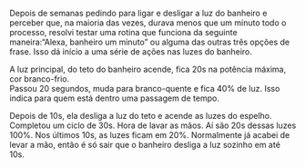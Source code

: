 ﻿Depois de semanas pedindo para ligar e desligar a luz do banheiro e perceber que, na maioria das vezes, durava menos que um minuto todo o processo, resolvi testar uma rotina que funciona da seguinte maneira:“Alexa, banheiro um minuto” ou alguma das outras três opções de frase.
Isso dá início a uma série de ações nas luzes do banheiro. 


















A luz principal, do teto do banheiro acende, fica 20s na potência máxima, cor branco-frio.   
Passou 20 segundos, muda para branco-quente e fica 40% de luz. Isso indica para quem está dentro uma passagem de tempo. 


Depois de 10s, ela desliga a luz do teto e acende as luzes do espelho. Completou um ciclo de 30s. Hora de lavar as mãos. Aí são 20s dessas luzes 100%. 
Nos últimos 10s, as luzes ficam em 20%. 
Normalmente já acabei de levar a mão, então é só sair que o banheiro desliga a luz sozinho em até 10s.